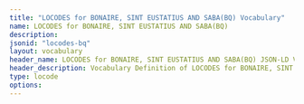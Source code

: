 ```yaml
---
title: "LOCODES for BONAIRE, SINT EUSTATIUS AND SABA(BQ) Vocabulary"
name: LOCODES for BONAIRE, SINT EUSTATIUS AND SABA(BQ) 
description: 
jsonid: "locodes-bq"
layout: vocabulary
header_name: LOCODES for BONAIRE, SINT EUSTATIUS AND SABA(BQ) JSON-LD Vocabulary
header_description: Vocabulary Definition of LOCODES for BONAIRE, SINT EUSTATIUS AND SABA(BQ) semantics in HTML format. JSON-LD format is available at [locodes-bq.jsonld](/vocabulary/locodes-bq.jsonld)
type: locode
options:
---
```

